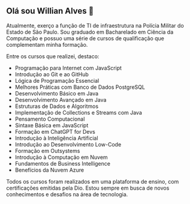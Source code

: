 ## Olá sou Willian Alves 👋

Atualmente, exerço a função de TI de infraestrutura na Polícia Militar do Estado de São Paulo. Sou graduado em Bacharelado em Ciência da Computação e possuo uma série de cursos de qualificação que complementam minha formação.

Entre os cursos que realizei, destaco:

- Programação para Internet com JavaScript
- Introdução ao Git e ao GitHub
- Lógica de Programação Essencial
- Melhores Práticas com Banco de Dados PostgreSQL
- Desenvolvimento Básico em Java
- Desenvolvimento Avançado em Java
- Estruturas de Dados e Algoritmos
- Implementação de Collections e Streams com Java
- Pensamento Computacional
- Sintaxe Básica em JavaScript
- Formação em ChatGPT for Devs
- Introdução à Inteligência Artificial
- Introdução ao Desenvolvimento Low-Code
- Formação em Outsystems
- Introdução à Computação em Nuvem
- Fundamentos de Business Intelligence
- Benefícios da Nuvem Azure

Todos os cursos foram realizados em uma plataforma de ensino, com certificações emitidas pela Dio. Estou sempre em busca de novos conhecimentos e desafios na área de tecnologia.
